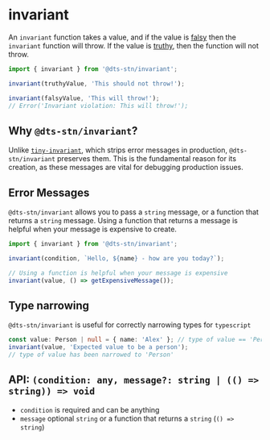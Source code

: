 # invariant

An `invariant` function takes a value, and if the value is [falsy](https://github.com/getify/You-Dont-Know-JS/blob/bdbe570600d4e1107d0b131787903ca1c9ec8140/up%20%26%20going/ch2.md#truthy--falsy) then the `invariant` function will throw. If the value is [truthy](https://github.com/getify/You-Dont-Know-JS/blob/bdbe570600d4e1107d0b131787903ca1c9ec8140/up%20%26%20going/ch2.md#truthy--falsy), then the function will not throw.

```ts
import { invariant } from '@dts-stn/invariant';

invariant(truthyValue, 'This should not throw!');

invariant(falsyValue, 'This will throw!');
// Error('Invariant violation: This will throw!');
```

## Why `@dts-stn/invariant`?

Unlike [`tiny-invariant`](https://www.npmjs.com/package/tiny-invariant), which strips error messages in production, `@dts-stn/invariant` preserves them. This is the fundamental reason for its creation, as these messages are vital for debugging production issues.

## Error Messages

`@dts-stn/invariant` allows you to pass a `string` message, or a function that returns a `string` message. Using a function that returns a message is helpful when your message is expensive to create.

```ts
import { invariant } from '@dts-stn/invariant';

invariant(condition, `Hello, ${name} - how are you today?`);

// Using a function is helpful when your message is expensive
invariant(value, () => getExpensiveMessage());
```

## Type narrowing

`@dts-stn/invariant` is useful for correctly narrowing types for `typescript`

```ts
const value: Person | null = { name: 'Alex' }; // type of value == 'Person | null'
invariant(value, 'Expected value to be a person');
// type of value has been narrowed to 'Person'
```

## API: `(condition: any, message?: string | (() => string)) => void`

- `condition` is required and can be anything
- `message` optional `string` or a function that returns a `string` (`() => string`)
